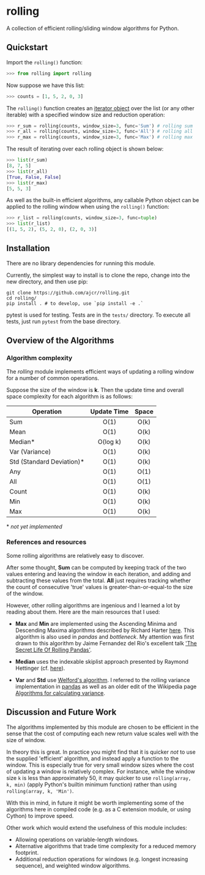 # rolling

A collection of efficient rolling/sliding window algorithms for Python.

## Quickstart

Import the `rolling()` function:
```python
>>> from rolling import rolling
```
Now suppose we have this list:
```python
>>> counts = [1, 5, 2, 0, 3]
```
The `rolling()` function creates an [iterator object](https://docs.python.org/3/library/stdtypes.html#iterator-types) over the list (or any other iterable) with a specified window size and reduction operation:
```python
>>> r_sum = rolling(counts, window_size=3, func='Sum') # rolling sum
>>> r_all = rolling(counts, window_size=3, func='All') # rolling all
>>> r_max = rolling(counts, window_size=3, func='Max') # rolling max
```
The result of iterating over each rolling object is shown below:
```python
>>> list(r_sum)
[8, 7, 5]
>>> list(r_all)
[True, False, False]
>>> list(r_max)
[5, 5, 3]
```
As well as the built-in efficient algorithms, any callable Python object can be applied to the rolling window when using the `rolling()` function:
```python
>>> r_list = rolling(counts, window_size=3, func=tuple)
>>> list(r_list)
[(1, 5, 2), (5, 2, 0), (2, 0, 3)]
```

## Installation

There are no library dependencies for running this module.

Currently, the simplest way to install is to clone the repo, change into the new directory, and then use pip:

```
git clone https://github.com/ajcr/rolling.git
cd rolling/
pip install . # to develop, use `pip install -e .`
```

pytest is used for testing. Tests are in the `tests/` directory. To execute all tests, just run `pytest` from the base directory.

## Overview of the Algorithms

### Algorithm complexity

The *rolling* module implements efficient ways of updating a rolling window for a number of common operations.

Suppose the size of the window is **k**. Then the update time and overall space complexity for each algorithm is as follows:

| Operation                | Update Time | Space |
| ------------------------ |:--------:|:-----:|
| Sum                      | O(1)     | O(k)  |
| Mean                     | O(1)     | O(k)  |
| Median*                   | O(log k) | O(k)  |
| Var (Variance)           | O(1)     | O(k)     |
| Std (Standard Deviation)* | O(1)     | O(k)     |
| Any                      | O(1)     | O(1)  |
| All                      | O(1)     | O(1)  |
| Count                    | O(1)     | O(k)  |
| Min                      | O(1)     | O(k)  |
| Max                      | O(1)     | O(k)  |

\* *not yet implemented*

### References and resources

Some rolling algorithms are relatively easy to discover. 

After some thought, **Sum** can be computed by keeping track of the two values entering and leaving the window in each iteration, and adding and subtracting these values from the total. **All** just requires tracking whether the count of consecutive 'true' values is greater-than-or-equal-to the size of the window.

However, other rolling algorithms are ingenious and I learned a lot by reading about them. Here are the main resources that I used:

- **Max** and **Min** are implemented using the Ascending Minima and Descending Maxima algorithms described by Richard Harter [here](http://www.richardhartersworld.com/cri/2001/slidingmin.html). This algorithm is also used in *pandas* and *bottleneck*. My attention was first drawn to this algorithm by Jaime Fernandez del Rio's excellent talk ['The Secret Life Of Rolling Pandas'](https://www.youtube.com/watch?v=XM_r5La-1tA).

- **Median** uses the indexable skiplist approach presented by Raymond Hettinger (cf. [here](http://code.activestate.com/recipes/577073/)).

- **Var** and **Std** use [Welford's algorithm](https://en.wikipedia.org/wiki/Algorithms_for_calculating_variance#On-line_algorithm). I referred to the rolling variance implementation in [pandas](https://github.com/pandas-dev/pandas/blob/master/pandas/_libs/window.pyx#L635-L784) as well as an older edit of the Wikipedia page [Algorithms for calculating variance](https://en.wikipedia.org/w/index.php?title=Algorithms_for_calculating_variance&oldid=617145179).

## Discussion and Future Work

The algorithms implemented by this module are chosen to be efficient in the sense that the cost of computing each new return value scales well with the size of window.

In theory this is great. In practice you might find that it is quicker *not* to use the supplied 'efficient' algorithm, and instead apply a function to the window. This is especially true for very small window sizes where the cost of updating a window is relatively complex. For instance, while the window size `k` is less than approximately 50, it may quicker to use `rolling(array, k, min)` (apply Python's builtin minimum function) rather than using `rolling(array, k, 'Min')`.

With this in mind, in future it might be worth implementing some of the algorithms here in compiled code (e.g. as a C extension module, or using Cython) to improve speed.

Other work which would extend the usefulness of this module includes:

- Allowing operations on variable-length windows.
- Alternative algorithms that trade time complexity for a reduced memory footprint.
- Additional reduction operations for windows (e.g. longest increasing sequence), and weighted window algorithms.
